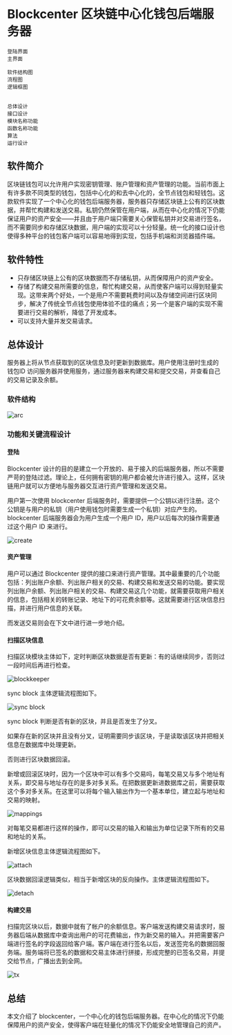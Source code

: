 # Blockcenter 区块链中心化钱包后端服务器

```
登陆界面
主界面

软件结构图
流程图
逻辑框图


总体设计
接口设计
模块名称功能
函数名称功能
算法
运行设计
```

## 软件简介

区块链钱包可以允许用户实现密钥管理、账户管理和资产管理的功能。当前市面上有许多款不同类型的钱包，包括中心化的和去中心化的，全节点钱包和轻钱包。这款软件实现了一个中心化的钱包后端服务器，服务器只存储区块链上公有的区块数据，并帮忙构建和发送交易。私钥仍然保管在用户端，从而在中心化的情况下仍能保证用户的资产安全——并且由于用户端只需要关心保管私钥并对交易进行签名，而不需要同步和存储区块数据，用户端的实现可以十分轻量。统一化的接口设计也使得多种平台的钱包客户端可以容易地得到实现，包括手机端和浏览器插件端。

## 软件特性

+ 只存储区块链上公有的区块数据而不存储私钥，从而保障用户的资产安全。
+ 存储了构建交易所需要的信息，帮忙构建交易，从而使客户端可以得到轻量实现。这带来两个好处，一个是用户不需要耗费时间以及存储空间进行区块同步，解决了传统全节点钱包使用体验不佳的痛点；另一个是客户端的实现不需要进行交易的解析，降低了开发成本。
+ 可以支持大量并发交易请求。

## 总体设计

服务器上将从节点获取到的区块信息及时更新到数据库。用户使用注册时生成的 钱包ID 访问服务器并使用服务，通过服务器来构建交易和提交交易，并查看自己的交易记录及余额。


### 软件结构

![arc](arc.png)

### 功能和关键流程设计

#### 登陆

Blockcenter 设计的目的是建立一个开放的、易于接入的后端服务器，所以不需要严苛的登陆过滤。理论上，任何拥有密钥的用户都会被允许进行接入。这样，区块链用户就可以方便地与服务器交互进行资产管理和发送交易。

用户第一次使用 blockcenter 后端服务时，需要提供一个公钥以进行注册。这个公钥是与用户的私钥（用户使用钱包时需要生成一个私钥）对应产生的。blockcenter 后端服务器会为用户生成一个用户 ID，用户以后每次的操作需要通过这个用户 ID 来进行。

![create](create.png)

#### 资产管理

用户可以通过 Blockcenter 提供的接口来进行资产管理。其中最重要的几个功能包括：列出账户余额、列出账户相关的交易、构建交易和发送交易的功能。要实现列出账户余额、列出账户相关的交易、构建交易这几个功能，就需要获取用户相关的信息，包括相关的转账记录、地址下的可花费余额等。这就需要进行区块信息扫描，并进行用户信息的关联。

而发送交易则会在下文中进行进一步地介绍。

#### 扫描区块信息

扫描区块模块主体如下，定时判断区块数据是否有更新：有的话继续同步，否则过一段时间后再进行检查。

![blockkeeper](blockkeeper.png)


sync block 主体逻辑流程图如下。

![sync block](syncblock.png)

sync block 判断是否有新的区块，并且是否发生了分叉。

如果存在新的区块并且没有分叉，证明需要同步该区块，于是读取该区块并把相关信息在数据库中处理更新。

否则进行区块数据回滚。

新增或回滚区块时，因为一个区块中可以有多个交易吗，每笔交易又与多个地址有关系，即交易与地址存在的是多对多关系。在把数据更新进数据库之前，需要获取这个多对多关系。在这里可以将每个输入输出作为一个基本单位，建立起与地址和交易的映射。

![mappings](mappings.png)

对每笔交易都进行这样的操作，即可以交易的输入和输出为单位记录下所有的交易和地址的关系。


新增区块信息主体逻辑流程图如下。

![attach](attach.png)

区块数据回滚逻辑类似，相当于新增区块的反向操作。主体逻辑流程图如下。

![detach](detach.png)

#### 构建交易

扫描完区块以后，数据中就有了帐户的余额信息。客户端发送构建交易请求时，服务器后端从数据库中查询出用户的可花费输出，作为新交易的输入。并把需要客户端进行签名的字段返回给客户端。客户端在进行签名以后，发送签完名的数据回服务端。服务端将已签名的数据和交易主体进行拼接，形成完整的已签名交易，并提交给节点，广播出去到全网。

![tx](tx.png)

## 总结

本文介绍了 blockcenter，一个中心化的钱包后端服务器。在中心化的情况下仍能保障用户的资产安全，使得客户端在轻量化的情况下仍能安全地管理自己的资产。


